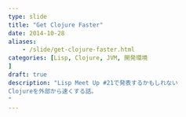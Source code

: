 ```yaml
---
type: slide
title: "Get Clojure Faster"
date: 2014-10-28
aliases:
    - /slide/get-clojure-faster.html
categories: [Lisp, Clojure, JVM, 開発環境
]
draft: true
description: "Lisp Meet Up #21で発表するかもしれない
Clojureを外部から速くする話。
"
---
```

<section data-markdown
    data-separator="\n\n"
    data-vertical="\n\n"
    data-notes="^Note:">
<script type="text/template">

# Get Clojure Faster
--------------------
2014-10-28  
κeen(@blackenedgold)



# About Me
----------

 + κeen![κeenのアイコン](/images/icon.png)
 + 東大数学科の4年生
 + ソーシャルアカウントは上のアイコン達から。
 + Lisp, Ruby, OCaml, Shell Scriptあたりを書きます


# `lein repl`
--------------------

```
$ time  lein repl </dev/null
...
snip
...
lein repl < /dev/null  23.05s user 0.97s system 159% cpu 15.048 total
```

起動に20秒…


# drip
------

* JVMの起動時間を速くすくやつ
* 類似プロジェクトにCakeやNailgun
* でもCakeやNailgunの踏んだ地雷は避ける
  + JVMサーバを使い回すのではなく起動イメージを準備
  + Common Lispでのコアダンプに近い？


# drip
------
## 導入

```
curl -L http://drip.flatland.org > ~/bin/drip
chmod 755 ~/bin/drip
```
又は

```
git clone https://github.com/flatland/drip.git
cd drip && make prefix=~/bin install
```
そして
```
export LEIN_JAVA_CMD=drip
```

# drip
------
## 結果

```
$ time  lein repl </dev/null
lein repl < /dev/null  0.11s user 0.27s system 6% cpu 6.153 total
```



<span style="font-size:600%">以上</span>  
何か質問あればどうぞ
</script>
</section>
